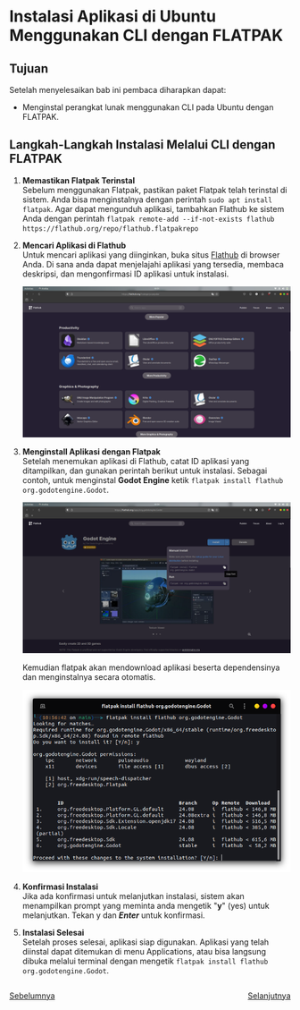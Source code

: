 # Instalasi Aplikasi di Ubuntu  Menggunakan CLI dengan FLATPAK
## Tujuan
Setelah menyelesaikan bab ini pembaca diharapkan dapat:
- Menginstal perangkat lunak menggunakan CLI pada Ubuntu dengan FLATPAK.

## Langkah-Langkah Instalasi Melalui CLI dengan FLATPAK
1. **Memastikan Flatpak Terinstal**<br>
   Sebelum menggunakan Flatpak, pastikan paket Flatpak telah terinstal di sistem. Anda bisa menginstalnya dengan perintah `sudo apt install flatpak`. Agar dapat mengunduh aplikasi, tambahkan Flathub ke sistem Anda dengan perintah `flatpak remote-add --if-not-exists flathub https://flathub.org/repo/flathub.flatpakrepo`

2. **Mencari Aplikasi di Flathub**<br>
   Untuk mencari aplikasi yang diinginkan, buka situs [Flathub](http://flathub.org) di browser Anda. Di sana anda dapat menjelajahi aplikasi yang tersedia, membaca deskripsi, dan mengonfirmasi ID aplikasi untuk instalasi.

   <center> 

   ![icon](img/flathub.png)

   </center>


3. **Menginstall Aplikasi dengan Flatpak**<br>
   Setelah menemukan aplikasi di Flathub, catat ID aplikasi yang ditampilkan, dan gunakan perintah berikut untuk instalasi. Sebagai contoh, untuk menginstal **Godot Engine** ketik `flatpak install flathub org.godotengine.Godot`.

   <center> 

   ![icon](img/godot.png)

   </center>

   Kemudian flatpak akan mendownload aplikasi beserta dependensinya dan menginstalnya secara otomatis.

   <center> 

   ![icon](img/proses%20flatpak.png)

   </center>

4. **Konfirmasi Instalasi**<br>
   Jika ada konfirmasi untuk melanjutkan instalasi, sistem akan menampilkan prompt yang meminta anda mengetik "**y**" (yes) untuk melanjutkan. Tekan y dan ***Enter*** untuk konfirmasi.
5. **Instalasi Selesai**<br>
   Setelah proses selesai, aplikasi siap digunakan. Aplikasi yang telah diinstal dapat ditemukan di menu Applications, atau bisa langsung dibuka melalui terminal dengan mengetik `flatpak install flathub org.godotengine.Godot`.

 
<div style="display: flex; justify-content: space-between;">

<span>

[Sebelumnya](./instalasi_cli_apt.md) 

</span>

<span>

[Selanjutnya](./instalasi_cli_snap.md) 

</span>

</div>